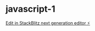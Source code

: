 # javascript-1

[Edit in StackBlitz next generation editor ⚡️](https://stackblitz.com/~/github.com/adrianortzs/javascript-1)